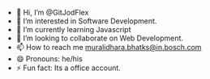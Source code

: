 - 👋 Hi, I’m @GitJodFlex
- 👀 I’m interested in Software Development.
- 🌱 I’m currently learning Javascript
- 💞️ I’m looking to collaborate on Web Development.
- 📫 How to reach me muralidhara.bhatks@in.bosch.com
- 😄 Pronouns: he/his
- ⚡ Fun fact: Its a office account.

<!---
GitJodFlex/GitJodFlex is a ✨ special ✨ repository because its `README.md` (this file) appears on your GitHub profile.
You can click the Preview link to take a look at your changes.
--->

